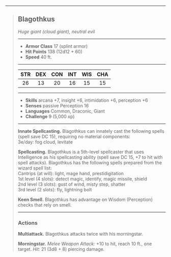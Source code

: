 ***
> ## Blagothkus
> *Huge giant (cloud giant), neutral evil*
> 
> ***
> 
> - **Armor Class** 17 (splint armor)
> - **Hit Points** 138 (12d12 + 60)
> - **Speed** 40 ft.
> 
> ***
> 
> |STR|DEX|CON|INT|WIS|CHA|
> |:---:|:---:|:---:|:---:|:---:|:---:|
> |26|13|20|16|15|15|
> 
> ***
> 
> - **Skills** arcana +7, insight +6, intimidation +6, perception +6
> - **Senses** passive Perception 16
> - **Languages** Common, Draconic, Giant
> - **Challenge** 9 (5,000 xp)
> 
> ***
> 
> **Innate Spellcasting.** Blagothkus can innately cast the following spells (spell save DC 15), requiring no material components:  
> 3e/day: fog cloud, levitate
> 
> **Spellcasting.** Blagothkus is a 5th-level spellcaster that uses Intelligence as his spellcasting ability (spell save DC 15, +7 to hit with spell attacks). Blagothkus has the following spells prepared from the wizard spell list:  
> Cantrips (at will): light, mage hand, prestidigitation  
> 1st level (4 slots): detect magic, identify, magic missile, shield  
> 2nd level (3 slots): gust of wind, misty step, shatter  
> 3rd level (2 slots): fly, lightning bolt
> 
> **Keen Smell.** Blagothkus has advantage on Wisdom (Perception) checks that rely on smell.
> 
> ***
> 
> ### Actions
> **Multiattack.** Blagothkus attacks twice with his morningstar.
> 
> **Morningstar.** *Melee Weapon Attack:* +10 to hit, reach 10 ft., one target. *Hit:* 21 (3d8 + 8) piercing damage.